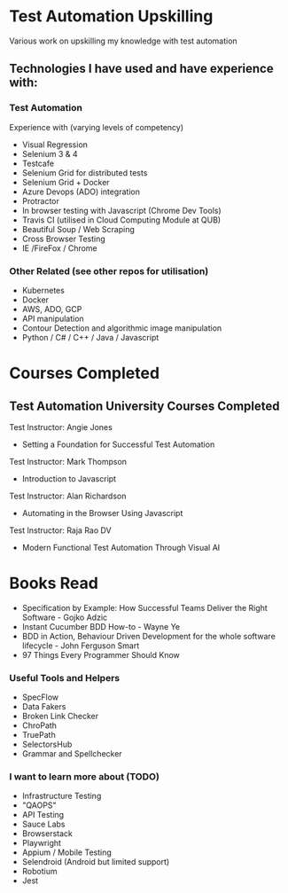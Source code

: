 # Test Automation Upskilling
Various work on upskilling my knowledge with test automation 

## Technologies I have used and have experience with: 

### Test Automation
Experience with (varying levels of competency) 
- Visual Regression 
- Selenium 3 & 4 
- Testcafe 
- Selenium Grid for distributed tests
- Selenium Grid + Docker
- Azure Devops (ADO) integration 
- Protractor
- In browser testing with Javascript (Chrome Dev Tools) 
- Travis CI (utilised in Cloud Computing Module at QUB) 
- Beautiful Soup / Web Scraping 
- Cross Browser Testing 
- IE /FireFox / Chrome

### Other Related (see other repos for utilisation)
- Kubernetes 
- Docker 
- AWS, ADO, GCP
- API manipulation 
- Contour Detection and algorithmic image manipulation 
- Python / C# / C++ / Java / Javascript 


# Courses Completed

## Test Automation University Courses Completed

Test Instructor: Angie Jones
- Setting a Foundation for Successful Test Automation 

Test Instructor: Mark Thompson
* Introduction to Javascript

Test Instructor: Alan Richardson
* Automating in the Browser Using Javascript

Test Instructor: Raja Rao DV
* Modern Functional Test Automation Through Visual AI

# Books Read

- Specification by Example: How Successful Teams Deliver the Right Software - Gojko Adzic
- Instant Cucumber BDD How-to - Wayne Ye 
- BDD in Action, Behaviour Driven Development for the whole software lifecycle - John Ferguson Smart 
- 97 Things Every Programmer Should Know

### Useful Tools and Helpers
- SpecFlow
- Data Fakers 
- Broken Link Checker
- ChroPath 
- TruePath
- SelectorsHub
- Grammar and Spellchecker

### I want to learn more about (TODO) 
- Infrastructure Testing 
- "QAOPS"
- API Testing 
- Sauce Labs
- Browserstack
- Playwright
- Appium / Mobile Testing 
- Selendroid (Android but limited support) 
- Robotium 
- Jest

